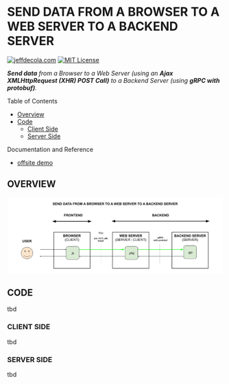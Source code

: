 # SEND DATA FROM A BROWSER TO A WEB SERVER TO A BACKEND SERVER

[![jeffdecola.com](https://img.shields.io/badge/website-jeffdecola.com-blue)](https://jeffdecola.com)
[![MIT License](https://img.shields.io/:license-mit-blue.svg)](https://jeffdecola.mit-license.org)

_**Send data**
from a Browser
to a Web Server
(using an **Ajax XMLHttpRequest (XHR) POST Call)**
to a Backend Server
(using **gRPC with protobuf)**._

Table of Contents

* [Overview](https://github.com/JeffDeCola/my-frontend-and-backend-api-examples/tree/main/my-frontend-and-backend-api-examples/multi-hop-examples/send-data-from-browser-to-web-server-to-backend-server#overview)
* [Code](https://github.com/JeffDeCola/my-frontend-and-backend-api-examples/tree/main/my-frontend-and-backend-api-examples/multi-hop-examples/send-data-from-browser-to-web-server-to-backend-server#code)
  * [Client Side](https://github.com/JeffDeCola/my-frontend-and-backend-api-examples/tree/main/my-frontend-and-backend-api-examples/multi-hop-examples/send-data-from-browser-to-web-server-to-backend-server#client-side)
  * [Server Side](https://github.com/JeffDeCola/my-frontend-and-backend-api-examples/tree/main/my-frontend-and-backend-api-examples/multi-hop-examples/send-data-from-browser-to-web-server-to-backend-server#server-side)

Documentation and Reference

* [offsite demo](http://www.jeffdecola.com/my-frontend-and-backend-api-examples/index.php?page=send-data-from-browser-to-web-server-to-backend-server)

## OVERVIEW

![IMAGE](../../../docs/pics/multi-hop-examples/send-data-from-browser-to-web-server-to-backend-server.svg)

## CODE

tbd

### CLIENT SIDE

tbd

### SERVER SIDE

tbd
